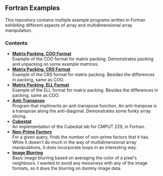 ## Fortran Examples

This repository contains multiple example programs written in Fortran exhibiting
different aspects of array and multidimensional array manipulation. 

### Contents

- [**Matrix Packing, COO Format**](matrix_coo.f90)</br>
  Example of the COO format for matrix packing. Demonstrates packing and unpacking
  on some example matrices.
- [**Matrix Packing, CRS Format**](matrix_crs.f90)</br>
  Example of the CRS format for matrix packing. Besides the differences in packing,
  same as COO.
- [**Matrix Packing, ELL Format**](matrix_ell.f90)</br>
  Example of the ELL format for matrix packing. Besides the differences in packing,
  same as COO.
- [**Anti-Transpose**](antitranspose.f90)</br>
  Program that impliments an anti-transpose function. An anti-tranpose is a transpose
  along the anti-diagonal. Demonstrates some funky array slicing.
- [**Cubestat**](cubestat.f90)</br>
  An implementation of the Cubestat lab for CMPUT 229, in Fortran.
- [**Non-Prime Factors**](nonprimefactors.f90)</br>
  For a given query, finds the number of non-prime factors that it has. While it doesn't
  do much in the way of multidimensional array manipulations, it does incorporate loops in
  an interesting way.
- [**Image Blurring**](image_blurring.f90)</br>
  Basic image blurring based on averaging the color of a pixel's neighbours. I wanted to
  avoid any messiness with any of the image formats, so it does the blurring on dummy image
  data.
